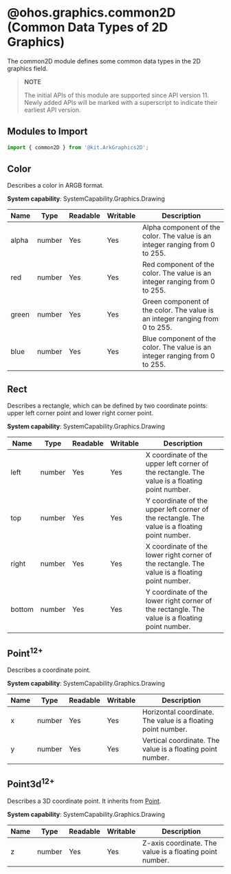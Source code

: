 # @ohos.graphics.common2D (Common Data Types of 2D Graphics)

The common2D module defines some common data types in the 2D graphics field.

> **NOTE**
>
> The initial APIs of this module are supported since API version 11. Newly added APIs will be marked with a superscript to indicate their earliest API version.

## Modules to Import

```ts
import { common2D } from '@kit.ArkGraphics2D';
```

## Color

Describes a color in ARGB format.

**System capability**: SystemCapability.Graphics.Drawing

| Name | Type  | Readable | Writable | Description                                    |
| ----- | ------ | ---- | ---- | ---------------------------------------- |
| alpha | number | Yes  | Yes  | Alpha component of the color. The value is an integer ranging from 0 to 255. |
| red   | number | Yes  | Yes  | Red component of the color. The value is an integer ranging from 0 to 255. |
| green | number | Yes  | Yes  | Green component of the color. The value is an integer ranging from 0 to 255. |
| blue  | number | Yes  | Yes  | Blue component of the color. The value is an integer ranging from 0 to 255. |

## Rect

Describes a rectangle, which can be defined by two coordinate points: upper left corner point and lower right corner point.

**System capability**: SystemCapability.Graphics.Drawing

| Name  | Type  | Readable | Writable | Description                          |
| ------ | ------ | ---- | ---- | ------------------------------ |
| left   | number | Yes  | Yes  | X coordinate of the upper left corner of the rectangle. The value is a floating point number. |
| top    | number | Yes  | Yes  | Y coordinate of the upper left corner of the rectangle. The value is a floating point number. |
| right  | number | Yes  | Yes  | X coordinate of the lower right corner of the rectangle. The value is a floating point number. |
| bottom | number | Yes  | Yes  | Y coordinate of the lower right corner of the rectangle. The value is a floating point number. |

## Point<sup>12+</sup>

Describes a coordinate point.

**System capability**: SystemCapability.Graphics.Drawing

| Name  | Type  | Readable | Writable | Description                          |
| ------ | ------ | ---- | ---- | ------------------------------ |
| x      | number | Yes  | Yes  | Horizontal coordinate. The value is a floating point number.              |
| y      | number | Yes  | Yes  | Vertical coordinate. The value is a floating point number.              |

## Point3d<sup>12+</sup>

Describes a 3D coordinate point. It inherits from [Point](#point12).

**System capability**: SystemCapability.Graphics.Drawing

| Name  | Type  | Readable | Writable | Description                          |
| ------ | ------ | ---- | ---- | ------------------------------ |
| z      | number | Yes  | Yes  | Z-axis coordinate. The value is a floating point number.              |

